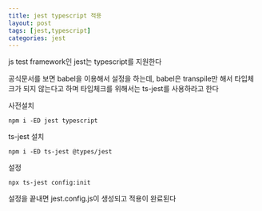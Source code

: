 ```yaml
---
title: jest typescript 적용
layout: post
tags: [jest,typescript]
categories: jest
---
```

js test framework인 jest는 typescript를 지원한다

공식문서를 보면 babel을 이용해서 설정을 하는데, babel은 transpile만 해서 타입체크가 되지 않는다고 하며 타입체크를 위해서는 ts-jest를 사용하라고 한다

사전설치
```
npm i -ED jest typescript
```

ts-jest 설치
```
npm i -ED ts-jest @types/jest
```

설정
```
npx ts-jest config:init
```

설정을 끝내면 jest.config.js이 생성되고 적용이 완료된다
